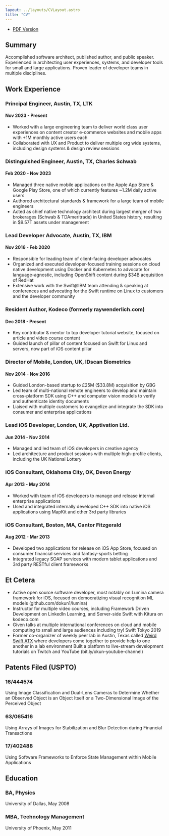 ```yaml
---
layout: ../layouts/CVLayout.astro
title: "CV"
---
```


- [PDF Version](/assets/OkunCV.pdf)

## Summary

Accomplished software architect, published author, and public speaker. Experienced in architecting user experiences, systems, and developer tools for small and large applications. Proven leader of developer teams in multiple disciplines.

## Work Experience

### Principal Engineer, Austin, TX, LTK
#### Nov 2023 - Present

- Worked with a large engineering team to deliver world class user experiences on content creator e-commerce websites and mobile apps with +1M monthly active users each
- Collaborated with UX and Product to deliver multiple org wide systems, including design systems & design review sessions

### Distinguished Engineer, Austin, TX, Charles Schwab
#### Feb 2020 - Nov 2023

- Managed three native mobile applications on the Apple App Store & Google Play Store, one of which currently features ~1.2M daily active users
- Authored architectural standards & framework for a large team of mobile engineers
- Acted as chief native technology architect during largest merger of two brokerages (Schwab & TDAmeritrade) in United States history, resulting in $9.57T assets under management

### Lead Developer Advocate, Austin, TX, IBM
#### Nov 2016 - Feb 2020
- Responsible for leading team of client-facing developer advocates
- Organized and executed developer-focused training sessions on cloud native development using Docker and Kubernetes to advocate for language-agnostic, including OpenShift content during $34B acquisition of RedHat
- Extensive work with the Swift@IBM team attending & speaking at conferences and advocating for the Swift runtime on Linux to customers and the developer community

### Resident Author, Kodeco (formerly raywenderlich.com)
#### Dec 2018 - Present

- Key contributor & mentor to top developer tutorial website, focused on article and video course content
- Guided launch of pillar of content focused on Swift for Linux and servers, now part of iOS content pillar

### Director of Mobile, London, UK, IDscan Biometrics
#### Nov 2014 - Nov 2016

- Guided London-based startup to £25M ($33.8M) acquisition by GBG
- Led team of multi-national remote engineers to develop and maintain cross-platform SDK using C++  and computer vision models to verify and authenticate identity documents
- Liaised with multiple customers to evangelize and integrate the SDK into consumer and enterprise applications

### Lead iOS Developer, London, UK, Apptivation Ltd.
#### Jun 2014 - Nov 2014

- Managed and led team of iOS developers in creative agency
- Led architecture and product sessions with multiple high-profile clients, including the UK National Lottery

### iOS Consultant, Oklahoma City, OK, Devon Energy
#### Apr 2013 - May 2014

- Worked with team of iOS developers to manage and release internal enterprise applications
- Used and integrated internally developed C++ SDK into native iOS applications using MapKit and other 3rd party libraries

### iOS Consultant, Boston, MA, Cantor Fitzgerald
#### Aug 2012 - Mar 2013

- Developed two applications for release on iOS App Store, focused on consumer financial services and fantasy-sports betting
- Integrated legacy SOAP services with modern tablet applications and 3rd party RESTful client frameworks

## Et Cetera

- Active open source software developer, most notably on Lumina camera framework for iOS, focused on democratizing visual recognition ML models (github.com/dokun1/lumina)
- Instructor for multiple video courses, including Framework Driven Development on LinkedIn Learning, and Server-side Swift with Kitura on kodeco.com
- Given talks at multiple international conferences on cloud and mobile computing to small and large audiences including try! Swift Tokyo 2019
- Former co-organizer of weekly peer lab in Austin, Texas called [Weird Swift ATX](https://meetup.com/weird-swift-atx) where developers come together to provide help to one another in a lab environment
Built a platform to live-stream development tutorials on Twitch and YouTube (bit.ly/okun-youtube-channel)

## Patents Filed (USPTO)

### 16/444574

Using Image Classification and Dual-Lens Cameras to Determine Whether an Observed Object is an Object Itself or a Two-Dimensional Image of the Perceived Object

### 63/065416

Using Arrays of Images for Stabilization and Blur Detection during Financial Transactions

### 17/402488

Using Software Frameworks to Enforce State Management within Mobile Applications

## Education

### BA, Physics

University of Dallas, May 2008

### MBA, Technology Management

University of Phoenix, May 2011